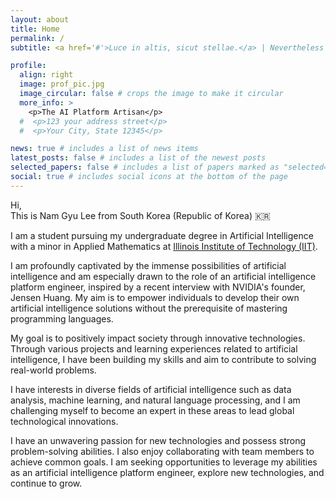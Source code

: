 ```yaml
---
layout: about
title: Home
permalink: /
subtitle: <a href='#'>Luce in altis, sicut stellae.</a> | Nevertheless

profile:
  align: right
  image: prof_pic.jpg
  image_circular: false # crops the image to make it circular
  more_info: >
    <p>The AI Platform Artisan</p>
  #  <p>123 your address street</p>
  #  <p>Your City, State 12345</p>

news: true # includes a list of news items
latest_posts: false # includes a list of the newest posts
selected_papers: false # includes a list of papers marked as "selected={true}"
social: true # includes social icons at the bottom of the page
---
```


Hi,  
This is Nam Gyu Lee from South Korea (Republic of Korea) :kr:  

I am a student pursuing my undergraduate degree in Artificial Intelligence with a minor in Applied Mathematics at [Illinois Institute of Technology (IIT)](https://www.iit.edu/).  

I am profoundly captivated by the immense possibilities of artificial intelligence and am especially drawn to the role of an artificial intelligence platform engineer, inspired by a recent interview with NVIDIA's founder, Jensen Huang. My aim is to empower individuals to develop their own artificial intelligence solutions without the prerequisite of mastering programming languages.   

My goal is to positively impact society through innovative technologies. Through various projects and learning experiences related to artificial intelligence, I have been building my skills and aim to contribute to solving real-world problems.  

I have interests in diverse fields of artificial intelligence such as data analysis, machine learning, and natural language processing, and I am challenging myself to become an expert in these areas to lead global technological innovations.  

I have an unwavering passion for new technologies and possess strong problem-solving abilities. I also enjoy collaborating with team members to achieve common goals. I am seeking opportunities to leverage my abilities as an artificial intelligence platform engineer, explore new technologies, and continue to grow.
